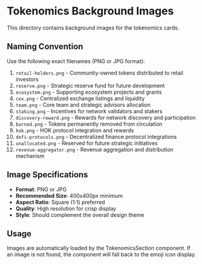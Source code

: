 # Tokenomics Background Images

This directory contains background images for the tokenomics cards.

## Naming Convention

Use the following exact filenames (PNG or JPG format):

1. `retail-holders.png` - Community-owned tokens distributed to retail investors
2. `reserve.png` - Strategic reserve fund for future development
3. `ecosystem.png` - Supporting ecosystem projects and grants
4. `cex.png` - Centralized exchange listings and liquidity
5. `team.png` - Core team and strategic advisors allocation
6. `staking.png` - Incentives for network validators and stakers
7. `discovery-reward.png` - Rewards for network discovery and participation
8. `burned.png` - Tokens permanently removed from circulation
9. `hok.png` - HOK protocol integration and rewards
10. `defi-protocols.png` - Decentralized finance protocol integrations
11. `unallocated.png` - Reserved for future strategic initiatives
12. `revenue-aggregator.png` - Revenue aggregation and distribution mechanism

## Image Specifications

- **Format**: PNG or JPG
- **Recommended Size**: 400x400px minimum
- **Aspect Ratio**: Square (1:1) preferred
- **Quality**: High resolution for crisp display
- **Style**: Should complement the overall design theme

## Usage

Images are automatically loaded by the TokenomicsSection component. If an image is not found, the component will fall back to the emoji icon display.
